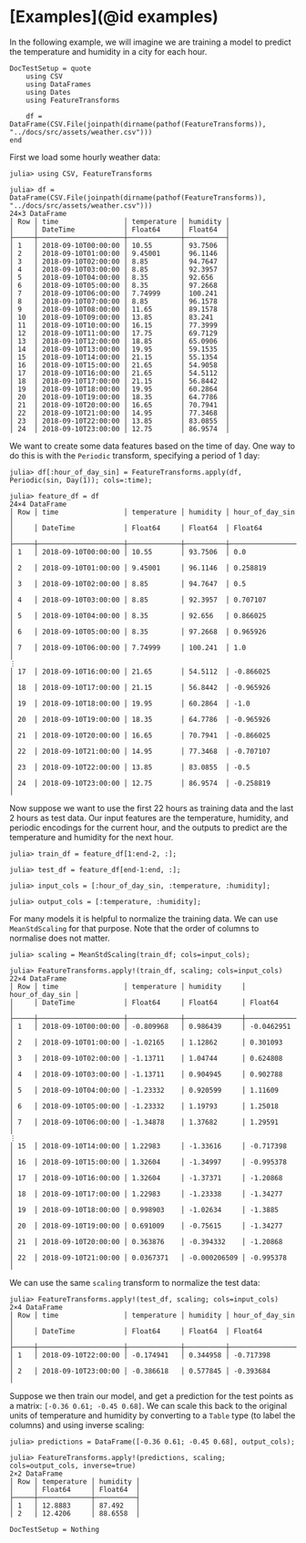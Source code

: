 # [Examples](@id examples)

In the following example, we will imagine we are training a model to predict the temperature and humidity in a city for each hour.

```@meta
DocTestSetup = quote
    using CSV
    using DataFrames
    using Dates
    using FeatureTransforms

    df = DataFrame(CSV.File(joinpath(dirname(pathof(FeatureTransforms)), "../docs/src/assets/weather.csv")))
end
```

First we load some hourly weather data:

```julia-repl
julia> using CSV, FeatureTransforms

julia> df = DataFrame(CSV.File(joinpath(dirname(pathof(FeatureTransforms)), "../docs/src/assets/weather.csv")))
24×3 DataFrame
│ Row │ time                │ temperature │ humidity │
│     │ DateTime            │ Float64     │ Float64  │
├─────┼─────────────────────┼─────────────┼──────────┤
│ 1   │ 2018-09-10T00:00:00 │ 10.55       │ 93.7506  │
│ 2   │ 2018-09-10T01:00:00 │ 9.45001     │ 96.1146  │
│ 3   │ 2018-09-10T02:00:00 │ 8.85        │ 94.7647  │
│ 4   │ 2018-09-10T03:00:00 │ 8.85        │ 92.3957  │
│ 5   │ 2018-09-10T04:00:00 │ 8.35        │ 92.656   │
│ 6   │ 2018-09-10T05:00:00 │ 8.35        │ 97.2668  │
│ 7   │ 2018-09-10T06:00:00 │ 7.74999     │ 100.241  │
│ 8   │ 2018-09-10T07:00:00 │ 8.85        │ 96.1578  │
│ 9   │ 2018-09-10T08:00:00 │ 11.65       │ 89.1578  │
│ 10  │ 2018-09-10T09:00:00 │ 13.85       │ 83.241   │
│ 11  │ 2018-09-10T10:00:00 │ 16.15       │ 77.3999  │
│ 12  │ 2018-09-10T11:00:00 │ 17.75       │ 69.7129  │
│ 13  │ 2018-09-10T12:00:00 │ 18.85       │ 65.0906  │
│ 14  │ 2018-09-10T13:00:00 │ 19.95       │ 59.1535  │
│ 15  │ 2018-09-10T14:00:00 │ 21.15       │ 55.1354  │
│ 16  │ 2018-09-10T15:00:00 │ 21.65       │ 54.9058  │
│ 17  │ 2018-09-10T16:00:00 │ 21.65       │ 54.5112  │
│ 18  │ 2018-09-10T17:00:00 │ 21.15       │ 56.8442  │
│ 19  │ 2018-09-10T18:00:00 │ 19.95       │ 60.2864  │
│ 20  │ 2018-09-10T19:00:00 │ 18.35       │ 64.7786  │
│ 21  │ 2018-09-10T20:00:00 │ 16.65       │ 70.7941  │
│ 22  │ 2018-09-10T21:00:00 │ 14.95       │ 77.3468  │
│ 23  │ 2018-09-10T22:00:00 │ 13.85       │ 83.0855  │
│ 24  │ 2018-09-10T23:00:00 │ 12.75       │ 86.9574  │
```

We want to create some data features based on the time of day. One way to do this is with the `Periodic` transform, specifying a period of 1 day:

```jldoctest example
julia> df[:hour_of_day_sin] = FeatureTransforms.apply(df, Periodic(sin, Day(1)); cols=:time);

julia> feature_df = df
24×4 DataFrame
│ Row │ time                │ temperature │ humidity │ hour_of_day_sin │
│     │ DateTime            │ Float64     │ Float64  │ Float64         │
├─────┼─────────────────────┼─────────────┼──────────┼─────────────────┤
│ 1   │ 2018-09-10T00:00:00 │ 10.55       │ 93.7506  │ 0.0             │
│ 2   │ 2018-09-10T01:00:00 │ 9.45001     │ 96.1146  │ 0.258819        │
│ 3   │ 2018-09-10T02:00:00 │ 8.85        │ 94.7647  │ 0.5             │
│ 4   │ 2018-09-10T03:00:00 │ 8.85        │ 92.3957  │ 0.707107        │
│ 5   │ 2018-09-10T04:00:00 │ 8.35        │ 92.656   │ 0.866025        │
│ 6   │ 2018-09-10T05:00:00 │ 8.35        │ 97.2668  │ 0.965926        │
│ 7   │ 2018-09-10T06:00:00 │ 7.74999     │ 100.241  │ 1.0             │
⋮
│ 17  │ 2018-09-10T16:00:00 │ 21.65       │ 54.5112  │ -0.866025       │
│ 18  │ 2018-09-10T17:00:00 │ 21.15       │ 56.8442  │ -0.965926       │
│ 19  │ 2018-09-10T18:00:00 │ 19.95       │ 60.2864  │ -1.0            │
│ 20  │ 2018-09-10T19:00:00 │ 18.35       │ 64.7786  │ -0.965926       │
│ 21  │ 2018-09-10T20:00:00 │ 16.65       │ 70.7941  │ -0.866025       │
│ 22  │ 2018-09-10T21:00:00 │ 14.95       │ 77.3468  │ -0.707107       │
│ 23  │ 2018-09-10T22:00:00 │ 13.85       │ 83.0855  │ -0.5            │
│ 24  │ 2018-09-10T23:00:00 │ 12.75       │ 86.9574  │ -0.258819       │
```

Now suppose we want to use the first 22 hours as training data and the last 2 hours as test data. Our input features are the temperature, humidity, and periodic encodings for the current hour, and the outputs to predict are the temperature and humidity for the next hour. 

```jldoctest example
julia> train_df = feature_df[1:end-2, :];

julia> test_df = feature_df[end-1:end, :];

julia> input_cols = [:hour_of_day_sin, :temperature, :humidity];

julia> output_cols = [:temperature, :humidity];
```

For many models it is helpful to normalize the training data. We can use `MeanStdScaling` for that purpose. Note that the order of columns to normalise does not matter.

```jldoctest example
julia> scaling = MeanStdScaling(train_df; cols=input_cols);

julia> FeatureTransforms.apply!(train_df, scaling; cols=input_cols)
22×4 DataFrame
│ Row │ time                │ temperature │ humidity     │ hour_of_day_sin │
│     │ DateTime            │ Float64     │ Float64      │ Float64         │
├─────┼─────────────────────┼─────────────┼──────────────┼─────────────────┤
│ 1   │ 2018-09-10T00:00:00 │ -0.809968   │ 0.986439     │ -0.0462951      │
│ 2   │ 2018-09-10T01:00:00 │ -1.02165    │ 1.12862      │ 0.301093        │
│ 3   │ 2018-09-10T02:00:00 │ -1.13711    │ 1.04744      │ 0.624808        │
│ 4   │ 2018-09-10T03:00:00 │ -1.13711    │ 0.904945     │ 0.902788        │
│ 5   │ 2018-09-10T04:00:00 │ -1.23332    │ 0.920599     │ 1.11609         │
│ 6   │ 2018-09-10T05:00:00 │ -1.23332    │ 1.19793      │ 1.25018         │
│ 7   │ 2018-09-10T06:00:00 │ -1.34878    │ 1.37682      │ 1.29591         │
⋮
│ 15  │ 2018-09-10T14:00:00 │ 1.22983     │ -1.33616     │ -0.717398       │
│ 16  │ 2018-09-10T15:00:00 │ 1.32604     │ -1.34997     │ -0.995378       │
│ 17  │ 2018-09-10T16:00:00 │ 1.32604     │ -1.37371     │ -1.20868        │
│ 18  │ 2018-09-10T17:00:00 │ 1.22983     │ -1.23338     │ -1.34277        │
│ 19  │ 2018-09-10T18:00:00 │ 0.998903    │ -1.02634     │ -1.3885         │
│ 20  │ 2018-09-10T19:00:00 │ 0.691009    │ -0.75615     │ -1.34277        │
│ 21  │ 2018-09-10T20:00:00 │ 0.363876    │ -0.394332    │ -1.20868        │
│ 22  │ 2018-09-10T21:00:00 │ 0.0367371   │ -0.000206509 │ -0.995378       │
```

We can use the same `scaling` transform to normalize the test data:

```jldoctest example
julia> FeatureTransforms.apply!(test_df, scaling; cols=input_cols)
2×4 DataFrame
│ Row │ time                │ temperature │ humidity │ hour_of_day_sin │
│     │ DateTime            │ Float64     │ Float64  │ Float64         │
├─────┼─────────────────────┼─────────────┼──────────┼─────────────────┤
│ 1   │ 2018-09-10T22:00:00 │ -0.174941   │ 0.344958 │ -0.717398       │
│ 2   │ 2018-09-10T23:00:00 │ -0.386618   │ 0.577845 │ -0.393684       │
```

Suppose we then train our model, and get a prediction for the test points as a matrix: `[-0.36 0.61; -0.45 0.68]`. We can scale this back to the original units of temperature and humidity by converting to a `Table` type (to label the columns) and using inverse scaling:

```jldoctest example
julia> predictions = DataFrame([-0.36 0.61; -0.45 0.68], output_cols);

julia> FeatureTransforms.apply!(predictions, scaling; cols=output_cols, inverse=true)
2×2 DataFrame
│ Row │ temperature │ humidity │
│     │ Float64     │ Float64  │
├─────┼─────────────┼──────────┤
│ 1   │ 12.8883     │ 87.492   │
│ 2   │ 12.4206     │ 88.6558  │
```

```@meta
DocTestSetup = Nothing
```
